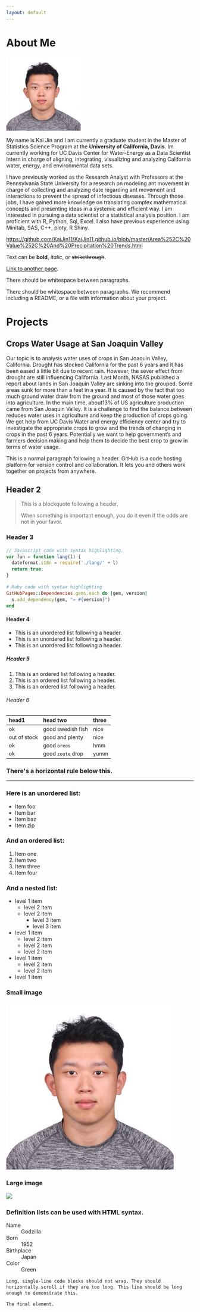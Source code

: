 ```yaml
---
layout: default
---
```


# [](#header-1) About Me  

<img src="https://github.com/KaiJin11/KaiJin11.github.io/blob/master/headshot.jpeg" width="200">

My name is Kai Jin and I am currently a graduate student in the Master of Statistics 
Science Program at the **University of California, Davis**. Im currently working for UC
Davis Center for Water-Energy as a Data Scientist Intern in charge of aligning, 
integrating, visualizing and analyzing California water, energy, and 
environmental data sets. 

I have previously worked as the Research Analyst with Professors at the Pennsylvania 
State University for a research on modeling ant movement in charge of collecting and
analyzing date regarding ant movement and interactions to prevent the spread of 
infectious diseases. Through those jobs, I have gained more knowledge on translating
complex mathematical concepts and presenting ideas in a systemic and efficient 
way. I am interested in pursuing a data scientist or a statistical analysis position. 
I am proficient with R, Python, Sql, Excel. I also have previous experience using Minitab, 
SAS, C++, ploty, R Shiny.  


https://github.com/KaiJin11/KaiJin11.github.io/blob/master/Area%252C%20Value%252C%20And%20Precipitation%20Trends.html

Text can be **bold**, _italic_, or ~~strikethrough~~.

[Link to another page](another-page).

There should be whitespace between paragraphs.

There should be whitespace between paragraphs. We recommend including a README, or a file with information about your project.
# [](#header-1)Projects

## [](#header-2)Crops Water Usage at San Joaquin Valley 

Our topic is to analysis water uses of crops in San Joaquin Valley, California. Drought has stocked California for the past 6 years and it has been eased a little bit due to recent rain. However, the sever effect from drought are still influencing California. Last Month, NASAS published a report about lands in San Joaquin Valley are sinking into the grouped. Some areas sunk for more than a feet in a year. It is caused by the fact that too much ground water draw from the ground and most of those water goes into agriculture.
In the main time, about13% of US agriculture production came from San Joaquin Valley. It is a challenge to find the balance between reduces water uses in agriculture and keep the production of crops going. We got help from UC Davis Water and energy efficiency center and try to investigate the appropriate crops to grow and the trends of changing in crops in the past 6 years. Potentially we want to help government’s and farmers decision making and help them to decide the best crop to grow in terms of water usage.

This is a normal paragraph following a header. GitHub is a code hosting platform for version control and collaboration. It lets you and others work together on projects from anywhere.




## [](#header-2)Header 2

> This is a blockquote following a header.
>
> When something is important enough, you do it even if the odds are not in your favor.

### [](#header-3)Header 3

```js
// Javascript code with syntax highlighting.
var fun = function lang(l) {
  dateformat.i18n = require('./lang/' + l)
  return true;
}
```

```ruby
# Ruby code with syntax highlighting
GitHubPages::Dependencies.gems.each do |gem, version|
  s.add_dependency(gem, "= #{version}")
end
```

#### [](#header-4)Header 4

*   This is an unordered list following a header.
*   This is an unordered list following a header.
*   This is an unordered list following a header.

##### [](#header-5)Header 5

1.  This is an ordered list following a header.
2.  This is an ordered list following a header.
3.  This is an ordered list following a header.

###### [](#header-6)Header 6

| head1        | head two          | three |
|:-------------|:------------------|:------|
| ok           | good swedish fish | nice  |
| out of stock | good and plenty   | nice  |
| ok           | good `oreos`      | hmm   |
| ok           | good `zoute` drop | yumm  |

### There's a horizontal rule below this.

* * *

### Here is an unordered list:

*   Item foo
*   Item bar
*   Item baz
*   Item zip

### And an ordered list:

1.  Item one
1.  Item two
1.  Item three
1.  Item four

### And a nested list:

- level 1 item
  - level 2 item
  - level 2 item
    - level 3 item
    - level 3 item
- level 1 item
  - level 2 item
  - level 2 item
  - level 2 item
- level 1 item
  - level 2 item
  - level 2 item
- level 1 item

### Small image

![](https://github.com/KaiJin11/KaiJin11.github.io/blob/master/headshot.jpeg)

### Large image

![](https://guides.github.com/activities/hello-world/branching.png)


### Definition lists can be used with HTML syntax.

<dl>
<dt>Name</dt>
<dd>Godzilla</dd>
<dt>Born</dt>
<dd>1952</dd>
<dt>Birthplace</dt>
<dd>Japan</dd>
<dt>Color</dt>
<dd>Green</dd>
</dl>

```
Long, single-line code blocks should not wrap. They should horizontally scroll if they are too long. This line should be long enough to demonstrate this.
```

```
The final element.
```
